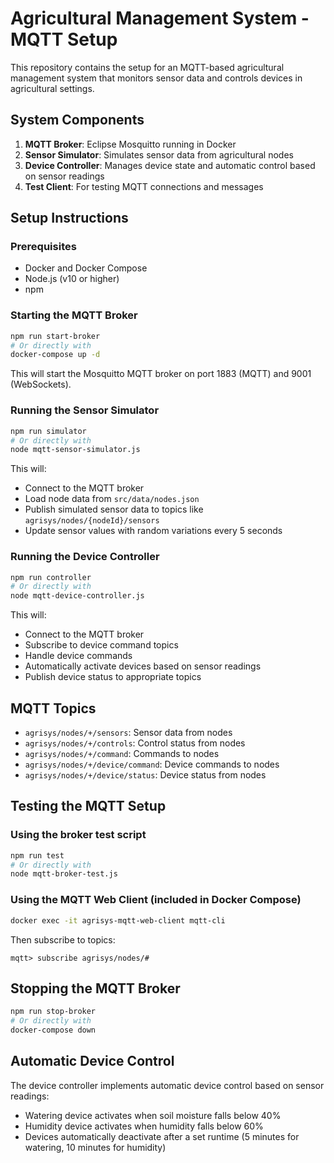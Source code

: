 # Agricultural Management System - MQTT Setup

This repository contains the setup for an MQTT-based agricultural management system that monitors sensor data and controls devices in agricultural settings.

## System Components

1. **MQTT Broker**: Eclipse Mosquitto running in Docker
2. **Sensor Simulator**: Simulates sensor data from agricultural nodes
3. **Device Controller**: Manages device state and automatic control based on sensor readings
4. **Test Client**: For testing MQTT connections and messages

## Setup Instructions

### Prerequisites

- Docker and Docker Compose
- Node.js (v10 or higher)
- npm

### Starting the MQTT Broker

```bash
npm run start-broker
# Or directly with
docker-compose up -d
```

This will start the Mosquitto MQTT broker on port 1883 (MQTT) and 9001 (WebSockets).

### Running the Sensor Simulator

```bash
npm run simulator
# Or directly with
node mqtt-sensor-simulator.js
```

This will:
- Connect to the MQTT broker
- Load node data from `src/data/nodes.json`
- Publish simulated sensor data to topics like `agrisys/nodes/{nodeId}/sensors`
- Update sensor values with random variations every 5 seconds

### Running the Device Controller

```bash
npm run controller
# Or directly with
node mqtt-device-controller.js
```

This will:
- Connect to the MQTT broker
- Subscribe to device command topics
- Handle device commands
- Automatically activate devices based on sensor readings
- Publish device status to appropriate topics

## MQTT Topics

- `agrisys/nodes/+/sensors`: Sensor data from nodes
- `agrisys/nodes/+/controls`: Control status from nodes
- `agrisys/nodes/+/command`: Commands to nodes
- `agrisys/nodes/+/device/command`: Device commands to nodes
- `agrisys/nodes/+/device/status`: Device status from nodes

## Testing the MQTT Setup

### Using the broker test script

```bash
npm run test
# Or directly with
node mqtt-broker-test.js
```

### Using the MQTT Web Client (included in Docker Compose)

```bash
docker exec -it agrisys-mqtt-web-client mqtt-cli
```

Then subscribe to topics:

```
mqtt> subscribe agrisys/nodes/#
```

## Stopping the MQTT Broker

```bash
npm run stop-broker
# Or directly with
docker-compose down
```

## Automatic Device Control

The device controller implements automatic device control based on sensor readings:

- Watering device activates when soil moisture falls below 40%
- Humidity device activates when humidity falls below 60%
- Devices automatically deactivate after a set runtime (5 minutes for watering, 10 minutes for humidity)

